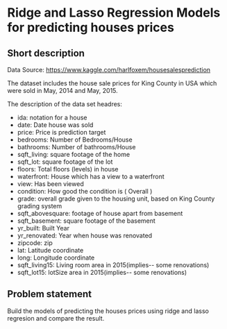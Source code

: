 # Ridge and Lasso Regression Models for predicting houses prices

## Short description

Data Source: https://www.kaggle.com/harlfoxem/housesalesprediction

The dataset includes the house sale prices for King County in USA which were sold in May, 2014 and May, 2015.

The description of the data set headres:

* ida: notation for a house
* date: Date house was sold
* price: Price is prediction target
* bedrooms: Number of Bedrooms/House
* bathrooms: Number of bathrooms/House
* sqft_living: square footage of the home
* sqft_lot: square footage of the lot
* floors: Total floors (levels) in house
* waterfront: House which has a view to a waterfront
* view: Has been viewed
* condition: How good the condition is ( Overall )
* grade: overall grade given to the housing unit, based on King County grading system
* sqft_abovesquare: footage of house apart from basement
* sqft_basement: square footage of the basement
* yr_built: Built Year
* yr_renovated: Year when house was renovated
* zipcode: zip
* lat: Latitude coordinate
* long: Longitude coordinate
* sqft_living15: Living room area in 2015(implies-- some renovations)
* sqft_lot15: lotSize area in 2015(implies-- some renovations)

## Problem statement

Build the models of predicting the houses prices using ridge and lasso regresion and compare the result.
